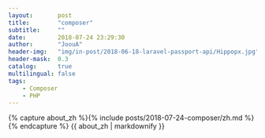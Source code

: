 ```yaml
---
layout:       post
title:        "composer"
subtitle:     ""
date:         2018-07-24 23:29:30
author:       "JoouA"
header-img:   "img/in-post/2018-06-18-laravel-passport-api/Hippopx.jpg"
header-mask:  0.3
catalog:      true
multilingual: false
tags:
    - Composer
    - PHP
---
```


<div class="zh post-container">
    {% capture about_zh %}{% include posts/2018-07-24-composer/zh.md %}{% endcapture %}
    {{ about_zh | markdownify }}
</div>